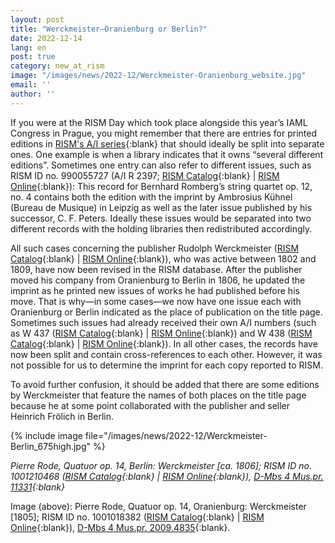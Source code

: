 ```yaml
---
layout: post
title: "Werckmeister—Oranienburg or Berlin?"
date: 2022-12-14
lang: en
post: true
category: new_at_rism
image: "/images/news/2022-12/Werckmeister-Oranienburg_website.jpg"
email: ''
author: ''
---
```


If you were at the RISM Day which took place alongside this year’s IAML Congress in Prague, you might remember that there are entries for printed editions in [RISM's A/I series](/publications.html#series-a-inventories-of-musical-sources){:blank} that should ideally be split into separate ones. One example is when a library indicates that it owns “several different editions”. Sometimes one entry can also refer to different issues, such as RISM ID no. 990055727 (A/I R 2397; [RISM Catalog](https://opac.rism.info/search?id=990055727&View=rism){:blank} \| [RISM Online](https://rism.online/sources/990055727){:blank}): This record for Bernhard Romberg’s string quartet op. 12, no. 4 contains both the edition with the imprint by Ambrosius Kühnel (Bureau de Musique) in Leipzig as well as the later issue published by his successor, C. F. Peters. Ideally these issues would be separated into two different records with the holding libraries then redistributed accordingly.

All such cases concerning the publisher Rudolph Werckmeister ([RISM Catalog](https://opac.rism.info/search?View=rism&id=ks30076960){:blank} \| [RISM Online](https://rism.online/institutions/30076960){:blank}), who was active between 1802 and 1809, have now been revised in the RISM database. After the publisher moved his company from Oranienburg to Berlin in 1806, he updated the imprint as he printed new issues of works he had published before his move. That is why—in some cases—we now have one issue each with Oranienburg or Berlin indicated as the place of publication on the title page. Sometimes such issues had already received their own A/I numbers (such as W 437 ([RISM Catalog](https://opac.rism.info/search?id=990067983&View=rism){:blank} \| [RISM Online](https://rism.online/sources/990067983){:blank}) and W 438 ([RISM Catalog](https://opac.rism.info/search?id=990067984&View=rism){:blank} \| [RISM Online](https://rism.online/sources/990067984){:blank}). In all other cases, the records have now been split and contain cross-references to each other. However, it was not possible for us to determine the imprint for each copy reported to RISM.

To avoid further confusion, it should be added that there are some editions by Werckmeister that feature the names of both places on the title page because he at some point collaborated with the publisher and seller Heinrich Frölich in Berlin.


{% include image file="/images/news/2022-12/Werckmeister-Berlin_675high.jpg" %}

_Pierre Rode, Quatuor op. 14, Berlin: Werckmeister [ca. 1806]; RISM ID no. 1001210468 ([RISM Catalog](https://opac.rism.info/search?id=1001210468&View=rism){:blank} \| [RISM Online](https://rism.online/sources/1001210468){:blank}), [D-Mbs 4 Mus.pr. 11331](https://mdz-nbn-resolving.de/urn:nbn:de:bvb:12-bsb11145160-0){:blank}_


Image (above): Pierre Rode, Quatuor op. 14, Oranienburg: Werckmeister [1805]; RISM ID no. 1001018382 ([RISM Catalog](https://opac.rism.info/search?id=1001018382&View=rism){:blank} \| [RISM Online](https://rism.online/sources/1001018382){:blank}), [D-Mbs 4 Mus.pr. 2009.4835](https://mdz-nbn-resolving.de/urn:nbn:de:bvb:12-bsb11141952-3){:blank}.
